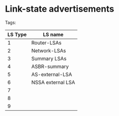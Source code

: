 # Link-state advertisements
Tags:



| LS Type | LS name           |
| ------- | ----------------- |
| 1       | Router-LSAs       |
| 2       | Network-LSAs      |
| 3       | Summary LSAs      |
| 4       | ASBR-summary      |
| 5       | AS-external-LSA   |
| 6       | NSSA external LSA |
| 7       |                   |
| 8       |                   |
| 9       |                   |
